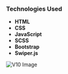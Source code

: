 ### Technologies Used

- **HTML**
- **CSS**
- **JavaScript**
- **SCSS**
- **Bootstrap**
- **Swiper.js**

![V10 Image](https://github.com/aimal-dev/v-10/blob/main/assets/images/v10.png)
